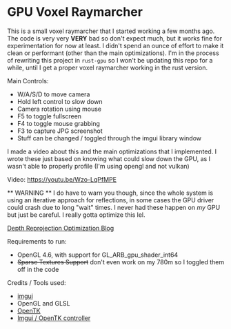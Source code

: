 # GPU Voxel Raymarcher
This is a small voxel raymarcher that I started working a few months ago.
The code is very very **VERY** bad so don't expect much, but it works fine for experimentation for now at least. I didn't spend an ounce of effort to make it clean or performant (other than the main optimizations).
I'm in the process of rewriting this project in ``rust-gpu`` so I won't be updating this repo for a while, until I get a proper voxel raymarcher working in the rust version.

Main Controls:
* W/A/S/D to move camera
* Hold left control to slow down
* Camera rotation using mouse
* F5 to toggle fullscreen
* F4 to toggle mouse grabbing
* F3 to capture JPG screenshot
* Stuff can be changed / toggled through the imgui library window

I made a video about this and the main optimizations that I implemented. I wrote these just based on knowing what could slow down the GPU, as I wasn't able to properly profile 
(I'm using opengl and not vulkan)

Video: https://youtu.be/Wzo-LqPfMPE

** WARNING **
I do have to warn you though, since the whole system is using an iterative approach for reflections, in some cases the GPU driver could crash due to long "wait" times. I never had these happen on *my* GPU but just be careful.
I really gotta optimize this lel.

[Depth Reprojection Optimization Blog](https://jedjoud10.github.io/blog/depth-reproj/)

Requirements to run:
* OpenGL 4.6, with support for GL_ARB_gpu_shader_int64
* ~~Sparse Textures Support~~ don't even work on my 780m so I toggled them off in the code


Credits / Tools used:
* [imgui](https://github.com/ocornut/imgui)
* OpenGL and GLSL
* [OpenTK](https://github.com/opentk/opentk)
* [Imgui / OpenTK controller](https://github.com/NogginBops/ImGui.NET_OpenTK_Sample)
